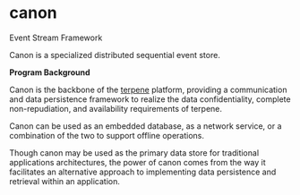 canon
=====

Event Stream Framework

Canon is a specialized distributed sequential event store.  

**Program Background**

   Canon is the backbone of the [terpene](https://terpene.geoint.org)
platform, providing a communication and data persistence framework to realize 
the data confidentiality, complete non-repudiation, and availability 
requirements of terpene.  

   Canon can be used as an embedded database, as a network service, or a 
combination of the two to support offline operations.

   Though canon may be used as the primary data store for traditional applications 
architectures, the power of canon comes from the way it facilitates an 
alternative approach to implementing data persistence and retrieval within 
an application.  
